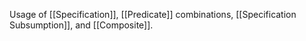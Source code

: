 Usage of [[Specification]], [[Predicate]] combinations, [[Specification Subsumption]], and [[Composite]].
